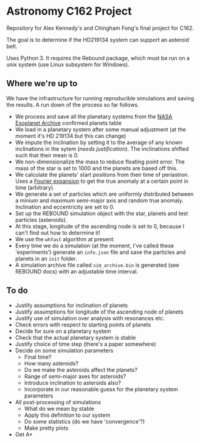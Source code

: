 # Astronomy C162 Project

Repository for Alex Kennedy's and Chingham Fong's final project for C162. 

The goal is to determine if the HD219134 system can support an asteroid belt. 

Uses Python 3. It requires the Rebound package, which must be run on a unix system (use Linux subsystem for Windows). 

## Where we're up to

We have the infrastructure for running reproducible simulations and saving the results. A run down of the process so far follows. 

- We process and save all the planetary systems from the [NASA Exoplanet Archive](https://exoplanetarchive.ipac.caltech.edu) confirmed planets table
- We load in a planetary system after some manual adjustment (at the moment it's HD 219134 but this can change)
- We impute the inclination by setting it to the average of any known inclinations in the sytem (*needs justification*). The inclinations shifted such that their mean is 0. 
- We non-dimensionalize the mass to reduce floating point error. The mass of the star is set to 1000 and the planets are based off this. 
- We calculate the planets' start positions from their time of periastron. Uses a [Fourier expansion](https://en.wikipedia.org/wiki/True_anomaly) to get the true anomaly at a certain point in time (arbitrary). 
- We generate a set of particles which are uniformly distributed between a minium and maximum semi-major axis and random true anomaly. Inclination and eccentricity are set to 0. 
- Set up the REBOUND simulation object with the star, planets and test particles (asteroids). 
- At this stage, longitude of the ascending node is set to 0, because I can't find out how to determine it! 
- We use the `whfast` algorithm at present.
- Every time we do a simulation (at the moment, I've called these 'experiments') generate an `info.json` file and save the particles and planets in an `init` folder. 
- A simulation archive file called `sim_archive.bin` is generated (see REBOUND docs) with an adjustable time interval.

## To do

- Justify assumptions for inclination of planets
- Justify assumptions for longitude of the ascending node of planets
- Justify use of simulation over analysis with resonances etc.
- Check errors with respect to starting points of planets
- Decide for sure on a planetary system
- Check that the actual planetary system is stable
- Justify choice of time step (there's a paper somewhere)
- Decide on some simulation parameters
    - Final time?
    - How many asteroids?
    - Do we make the asteroids affect the planets?
    - Range of semi-major axes for asteroids?
    - Introduce inclination to asteroids also? 
    - Incorporate in our reasonable guess for the planetary system parameters 
- All post-processing of simulations
    - What do we mean by stable
    - Apply this definition to our system
    - Do some statistics (do we have 'convergence'?)
    - Make pretty plots
- Get A+
